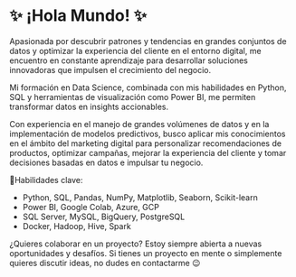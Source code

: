 # ✨ ¡Hola Mundo! ✨

Apasionada por descubrir patrones y tendencias en grandes conjuntos de datos y optimizar la experiencia del cliente en el entorno digital, me encuentro en constante aprendizaje para desarrollar soluciones innovadoras que impulsen el crecimiento del negocio. 

Mi formación en Data Science, combinada con mis habilidades en Python, SQL y herramientas de visualización como Power BI, me permiten transformar datos en insights accionables.

Con experiencia en el manejo de grandes volúmenes de datos y en la implementación de modelos predictivos, busco aplicar mis conocimientos en el ámbito del marketing digital para personalizar recomendaciones de productos, optimizar campañas, mejorar la experiencia del cliente y tomar decisiones basadas en datos e impulsar tu negocio. 

🚀Habilidades clave: 
- Python, SQL, Pandas, NumPy, Matplotlib, Seaborn, Scikit-learn
- Power BI, Google Colab, Azure, GCP
- SQL Server, MySQL, BigQuery, PostgreSQL
- Docker, Hadoop, Hive, Spark

¿Quieres colaborar en un proyecto?
Estoy siempre abierta a nuevas oportunidades y desafíos. Si tienes un proyecto en mente o simplemente quieres discutir ideas, no dudes en contactarme 😉

